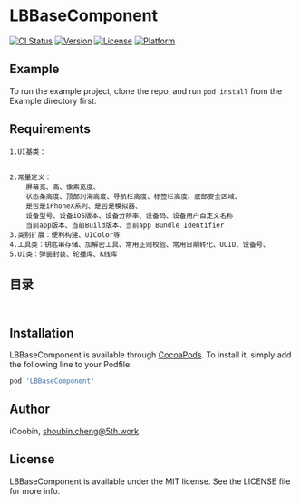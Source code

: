 # LBBaseComponent

[![CI Status](https://img.shields.io/travis/iCoobin/LBBaseComponent.svg?style=flat)](https://travis-ci.org/iCoobin/LBBaseComponent)
[![Version](https://img.shields.io/cocoapods/v/LBBaseComponent.svg?style=flat)](https://cocoapods.org/pods/LBBaseComponent)
[![License](https://img.shields.io/cocoapods/l/LBBaseComponent.svg?style=flat)](https://cocoapods.org/pods/LBBaseComponent)
[![Platform](https://img.shields.io/cocoapods/p/LBBaseComponent.svg?style=flat)](https://cocoapods.org/pods/LBBaseComponent)

## Example

To run the example project, clone the repo, and run `pod install` from the Example directory first.

## Requirements
```
1.UI基类：
    

2.常量定义：
    屏幕宽、高、像素宽度、
    状态条高度、顶部刘海高度、导航栏高度、标签栏高度、底部安全区域、
    是否是iPhoneX系列、是否是模拟器、
    设备型号、设备iOS版本、设备分辨率、设备码、设备用户自定义名称
    当前app版本、当前Build版本、当前app Bundle Identifier
3.类别扩展：便利构建、UIColor等
4.工具类：钥匙串存储、加解密工具、常用正则校验、常用日期转化、UUID、设备号、
5.UI类：弹窗封装、轮播库、K线库
```
## 目录
```


```

## Installation

LBBaseComponent is available through [CocoaPods](https://cocoapods.org). To install
it, simply add the following line to your Podfile:

```ruby
pod 'LBBaseComponent'
```

## Author

iCoobin, shoubin.cheng@5th.work

## License

LBBaseComponent is available under the MIT license. See the LICENSE file for more info.
